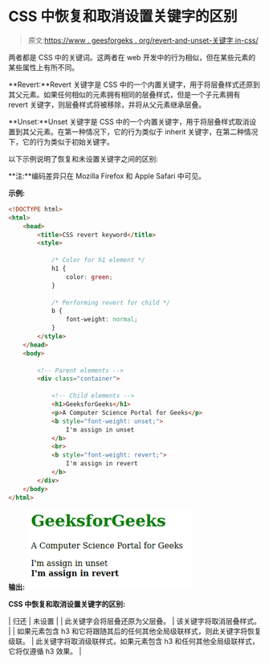 # CSS 中恢复和取消设置关键字的区别

> 原文:[https://www . geesforgeks . org/revert-and-unset-关键字 in-css/](https://www.geeksforgeeks.org/difference-between-revert-and-unset-keyword-in-css/)

两者都是 CSS 中的关键词。这两者在 web 开发中的行为相似，但在某些元素的某些属性上有所不同。

**Revert:**Revert 关键字是 CSS 中的一个内置关键字，用于将层叠样式还原到其父元素。如果任何相似的元素拥有相同的层叠样式，但是一个子元素拥有 revert 关键字，则层叠样式将被移除，并将从父元素继承层叠。

**Unset:**Unset 关键字是 CSS 中的一个内置关键字，用于将层叠样式取消设置到其父元素。在第一种情况下，它的行为类似于 inherit 关键字，在第二种情况下，它的行为类似于初始关键字。

以下示例说明了恢复和未设置关键字之间的区别:

**注:**编码差异只在 Mozilla Firefox 和 Apple Safari 中可见。

**示例:**

```html
<!DOCTYPE html>
<html>
    <head>
        <title>CSS revert keyword</title>
        <style>

            /* Color for h1 element */
            h1 {
                color: green;
            }

            /* Performing revert for child */
            b {
                font-weight: normal;
            }
        </style>
    </head>
    <body>

        <!-- Parent elements -->
        <div class="container">

            <!-- Child elements -->
            <h1>GeeksforGeeks</h1>
            <p>A Computer Science Portal for Geeks</p>
            <b style="font-weight: unset;">
                I'm assign in unset
            </b>
            <br>
            <b style="font-weight: revert;">
                I'm assign in revert
            </b>
        </div>
    </body>
</html>
```

**输出:**
![](img/3463e35bdf7a006ec91910d3814720f4.png)

**CSS 中恢复和取消设置关键字的区别:**

| 归还 | 未设置 |
| 此关键字会将层叠还原为父层叠。 | 该关键字将取消层叠样式。 |
| 如果元素包含 h3 和它将跟随其后的任何其他全局级联样式，则此关键字将恢复级联。 | 此关键字将取消级联样式，如果元素包含 h3 和任何其他全局级联样式，它将仅遵循 h3 效果。 |